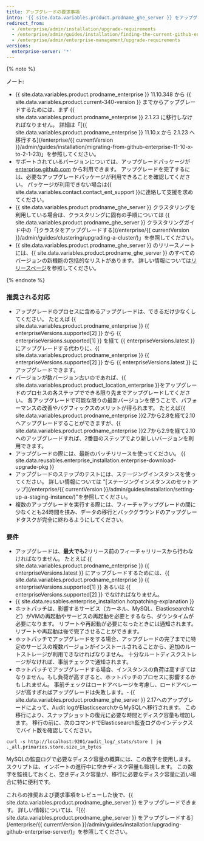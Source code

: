 ```yaml
---
title: アップグレードの要求事項
intro: '{{ site.data.variables.product.prodname_ghe_server }} をアップグレードする前に、アップグレードの方針を計画するために以下の推奨事項と要求事項をレビューしてください。'
redirect_from:
  - /enterprise/admin/installation/upgrade-requirements
  - /enterprise/admin/guides/installation/finding-the-current-github-enterprise-release/
  - /enterprise/admin/enterprise-management/upgrade-requirements
versions:
  enterprise-server: '*'
---
```


{% note %}

**ノート:**
- {{ site.data.variables.product.prodname_enterprise }} 11.10.348 から {{ site.data.variables.product.current-340-version }} までからアップグレードするためには、まず {{ site.data.variables.product.prodname_enterprise }} 2.1.23 に移行しなければなりません。 詳細は「[{{ site.data.variables.product.prodname_enterprise }} 11.10.x から 2.1.23 へ移行する](/enterprise/{{ currentVersion }}/admin/guides/installation/migrating-from-github-enterprise-11-10-x-to-2-1-23)」を参照してください。
- サポートされているバージョンについては、アップグレードパッケージが [enterprise.github.com](https://enterprise.github.com/releases) から利用できます。 アップグレードを完了するには、必要なアップグレードパッケージが利用できることを確認してください。 パッケージが利用できない場合は{{ site.data.variables.contact.contact_ent_support }}に連絡して支援を求めてください。
- {{ site.data.variables.product.prodname_ghe_server }} クラスタリングを利用している場合は、クラスタリングに固有の手順については {{ site.data.variables.product.prodname_ghe_server }} クラスタリングガイド中の「[クラスタをアップグレードする](/enterprise/{{ currentVersion }}/admin/guides/clustering/upgrading-a-cluster/)」を参照してください。
-   {{ site.data.variables.product.prodname_ghe_server }} のリリースノートには、{{ site.data.variables.product.prodname_ghe_server }} のすべてのバージョンの新機能の包括的なリストがあります。 詳しい情報については[リリースページ](https://enterprise.github.com/releases)を参照してください。

{% endnote %}

### 推奨される対応

- アップグレードのプロセスに含めるアップグレードは、できるだけ少なくしてください。 たとえば {{ site.data.variables.product.prodname_enterprise }} {{ enterpriseVersions.supported[2] }} から {{ enterpriseVersions.supported[1] }} を経て {{ enterpriseVersions.latest }} にアップグレードする代わりに、{{ site.data.variables.product.prodname_enterprise }} {{ enterpriseVersions.supported[2] }} から {{ enterpriseVersions.latest }} にアップグレードできます。
- バージョンが数バージョン古いのであれば、{{ site.data.variables.product.product_location_enterprise }}をアップグレードのプロセスの各ステップでできる限り先までアップグレードしてください。 各アップグレードで可能な限りの最新バージョンを使うことで、パフォーマンスの改善やバグフィックスのメリットが得られます。 たとえば{{ site.data.variables.product.prodname_enterprise }}2.7から2.8を経て2.10へアップグレードすることができますが、{{ site.data.variables.product.prodname_enterprise }}2.7から2.9を経て2.10へのアップグレードすれば、2番目のステップでより新しいバージョンを利用できます。
- アップグレードの際には、最新のパッチリリースを使ってください。 {{ site.data.reusables.enterprise_installation.enterprise-download-upgrade-pkg }}
- アップグレードのステップのテストには、ステージングインスタンスを使ってください。 詳しい情報については "[ステージングインスタンスのセットアップ](/enterprise/{{ currentVersion }}/admin/guides/installation/setting-up-a-staging-instance/)"を参照してください。
- 複数のアップグレードを実行する際には、フィーチャアップグレードの間に少なくとも24時間を挟み、データの移行とバックグラウンドのアップグレードタスクが完全に終わるようにしてください。

### 要件

- アップグレードは、**最大でも**2リリース前のフィーチャリリースから行わなければなりません。 たとえば {{ site.data.variables.product.prodname_enterprise }} {{ enterpriseVersions.latest }} にアップグレードするためには、{{ site.data.variables.product.prodname_enterprise }} {{ enterpriseVersions.supported[1] }} あるいは {{ enterpriseVersions.supported[2] }} でなければなりません。
- {{ site.data.reusables.enterprise_installation.hotpatching-explanation }}
- ホットパッチは、影響するサービス（カーネル、MySQL、Elasticsearchなど）がVMの再起動やサービスの再起動を必要とするなら、ダウンタイムが必要になります。 リブートや再起動が必要になったときには通知されます。 リブートや再起動は後で完了させることができます。
- ホットパッチでアップグレードをする場合、アップグレードの完了までに特定のサービスの複数バージョンがインストールされることから、追加のルートストレージが利用できなければなりません。 十分なルートディスクストレージがなければ、事前チェックで通知されます。
- ホットパッチでアップグレードする場合、インスタンスの負荷は高すぎてはなりません。もし負荷が高すぎると、ホットパッチのプロセスに影響するかもしれません。 事前チェックはロードアベレージを考慮し、ロードアベレージが高すぎればアップグレードは失敗します。- {{ site.data.variables.product.prodname_ghe_server }} 2.17へのアップグレードによって、Audit logがElasticsearchからMySQLへ移行されます。 この移行により、スナップショットの復元に必要な時間とディスク容量も増加します。 移行の前に、次のコマンドでElasticsearch監査ログのインデックスでバイト数を確認してください。
``` shell
curl -s http://localhost:9201/audit_log/_stats/store | jq ._all.primaries.store.size_in_bytes
```
MySQLの監査ログで必要なディスク容量の概算には、この数字を使用します。 スクリプトは、インポートの進行中に空きディスク容量も監視します。 この数字を監視しておくと、空きディスク容量が、移行に必要なディスク容量に近い場合に特に便利です。

これらの推奨および要求事項をレビューした後で、{{ site.data.variables.product.prodname_ghe_server }} をアップグレードできます。 詳しい情報については、「[{{ site.data.variables.product.prodname_ghe_server }} をアップグレードする](/enterprise/{{ currentVersion }}/admin/guides/installation/upgrading-github-enterprise-server/)」を参照してください。
